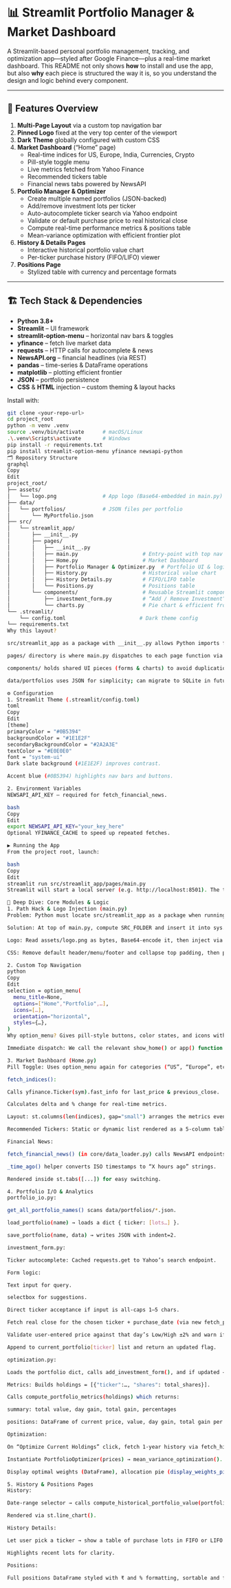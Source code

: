 # 📊 Streamlit Portfolio Manager & Market Dashboard

A Streamlit-based personal portfolio management, tracking, and optimization app—styled after Google Finance—plus a real-time market dashboard. This README not only shows **how** to install and use the app, but also **why** each piece is structured the way it is, so you understand the design and logic behind every component.

---

## 🌟 Features Overview

1. **Multi-Page Layout** via a custom top navigation bar  
2. **Pinned Logo** fixed at the very top center of the viewport  
3. **Dark Theme** globally configured with custom CSS  
4. **Market Dashboard** (“Home” page)  
   - Real-time indices for US, Europe, India, Currencies, Crypto  
   - Pill-style toggle menu  
   - Live metrics fetched from Yahoo Finance  
   - Recommended tickers table  
   - Financial news tabs powered by NewsAPI  
5. **Portfolio Manager & Optimizer**  
   - Create multiple named portfolios (JSON-backed)  
   - Add/remove investment lots per ticker  
   - Auto-autocomplete ticker search via Yahoo endpoint  
   - Validate or default purchase price to real historical close  
   - Compute real-time performance metrics & positions table  
   - Mean-variance optimization with efficient frontier plot  
6. **History & Details Pages**  
   - Interactive historical portfolio value chart  
   - Per-ticker purchase history (FIFO/LIFO) viewer  
7. **Positions Page**  
   - Stylized table with currency and percentage formats  

---

## 🏗️ Tech Stack & Dependencies

- **Python 3.8+**  
- **Streamlit** – UI framework  
- **streamlit-option-menu** – horizontal nav bars & toggles  
- **yfinance** – fetch live market data  
- **requests** – HTTP calls for autocomplete & news  
- **NewsAPI.org** – financial headlines (via REST)  
- **pandas** – time-series & DataFrame operations  
- **matplotlib** – plotting efficient frontier  
- **JSON** – portfolio persistence  
- **CSS** & **HTML** injection – custom theming & layout hacks  

Install with:

```bash
git clone <your-repo-url>
cd project_root
python -m venv .venv
source .venv/bin/activate      # macOS/Linux
.\.venv\Scripts\activate       # Windows
pip install -r requirements.txt
pip install streamlit-option-menu yfinance newsapi-python
🗂️ Repository Structure
graphql
Copy
Edit
project_root/
├── assets/
│   └── logo.png               # App logo (Base64-embedded in main.py)
├── data/
│   └── portfolios/            # JSON files per portfolio
│       └── MyPortfolio.json
├── src/
│   └── streamlit_app/
│       ├── __init__.py
│       ├── pages/
│       │   ├── __init__.py
│       │   ├── main.py                     # Entry-point with top nav + logo
│       │   ├── Home.py                     # Market Dashboard
│       │   ├── Portfolio Manager & Optimizer.py  # Portfolio UI & logic
│       │   ├── History.py                  # Historical value chart
│       │   ├── History Details.py          # FIFO/LIFO table
│       │   └── Positions.py                # Positions table
│       └── components/                     # Reusable Streamlit components
│           ├── investment_form.py          # “Add / Remove Investment” UI
│           └── charts.py                   # Pie chart & efficient frontier
└── .streamlit/
    └── config.toml                        # Dark theme config
└── requirements.txt
Why this layout?

src/streamlit_app as a package with __init__.py allows Python imports from any page or component.

pages/ directory is where main.py dispatches to each page function via streamlit-option-menu.

components/ holds shared UI pieces (forms & charts) to avoid duplication.

data/portfolios uses JSON for simplicity; can migrate to SQLite in future.

⚙️ Configuration
1. Streamlit Theme (.streamlit/config.toml)
toml
Copy
Edit
[theme]
primaryColor = "#0B5394"
backgroundColor = "#1E1E2F"
secondaryBackgroundColor = "#2A2A3E"
textColor = "#E0E0E0"
font = "system-ui"
Dark slate background (#1E1E2F) improves contrast.

Accent blue (#0B5394) highlights nav bars and buttons.

2. Environment Variables
NEWSAPI_API_KEY – required for fetch_financial_news.

bash
Copy
Edit
export NEWSAPI_API_KEY="your_key_here"
Optional YFINANCE_CACHE to speed up repeated fetches.

▶️ Running the App
From the project root, launch:

bash
Copy
Edit
streamlit run src/streamlit_app/pages/main.py
Streamlit will start a local server (e.g. http://localhost:8501). The top navigation bar (Home, Portfolio, History, …) appears immediately under your pinned logo, and content loads without delay spinners.

🔎 Deep Dive: Core Modules & Logic
1. Path Hack & Logo Injection (main.py)
Problem: Python must locate src/streamlit_app as a package when running from pages/.

Solution: At top of main.py, compute SRC_FOLDER and insert it into sys.path.

Logo: Read assets/logo.png as bytes, Base64-encode it, then inject via components.v1.html so it lives outside of Streamlit’s scrollable .block-container.

CSS: Remove default header/menu/footer and collapse top padding, then push all content down by 120px so the logo never overlaps.

2. Custom Top Navigation
python
Copy
Edit
selection = option_menu(
  menu_title=None,
  options=["Home","Portfolio",…],
  icons=[…],
  orientation="horizontal",
  styles={…},
)
Why option_menu? Gives pill-style buttons, color states, and icons without manual HTML.

Immediate dispatch: We call the relevant show_home() or app() function as soon as selection changes.

3. Market Dashboard (Home.py)
Pill Toggle: Uses option_menu again for categories (“US”, “Europe”, etc.).

fetch_indices():

Calls yfinance.Ticker(sym).fast_info for last_price & previous_close.

Calculates delta and % change for real-time metrics.

Layout: st.columns(len(indices), gap="small") arranges the metrics evenly.

Recommended Tickers: Static or dynamic list rendered as a 5-column table with “➕” buttons.

Financial News:

fetch_financial_news() (in core/data_loader.py) calls NewsAPI endpoints for global/local/world markets.

_time_ago() helper converts ISO timestamps to “X hours ago” strings.

Rendered inside st.tabs([...]) for easy switching.

4. Portfolio I/O & Analytics
portfolio_io.py:

get_all_portfolio_names() scans data/portfolios/*.json.

load_portfolio(name) → loads a dict { ticker: [lots…] }.

save_portfolio(name, data) → writes JSON with indent=2.

investment_form.py:

Ticker autocomplete: Cached requests.get to Yahoo’s search endpoint.

Form logic:

Text input for query.

selectbox for suggestions.

Direct ticker acceptance if input is all-caps 1–5 chars.

Fetch real close for the chosen ticker + purchase_date (via new fetch_price_on_date in data_loader.py) to default the price field.

Validate user-entered price against that day’s Low/High ±2% and warn if unrealistic.

Append to current_portfolio[ticker] list and return an updated flag.

optimization.py:

Loads the portfolio dict, calls add_investment_form(), and if updated → save_portfolio() and st.experimental_rerun() so the UI refreshes with new data.

Metrics: Builds holdings = [{"ticker":…, "shares": total_shares}].

Calls compute_portfolio_metrics(holdings) which returns:

summary: total value, day gain, total gain, percentages

positions: DataFrame of current price, value, day gain, total gain per ticker

Optimization:

On “Optimize Current Holdings” click, fetch 1-year history via fetch_historical_data().

Instantiate PortfolioOptimizer(prices) → mean_variance_optimization().

Display optimal weights (DataFrame), allocation pie (display_weights_pie()), and efficient frontier (plot_efficient_frontier()).

5. History & Positions Pages
History:

Date‐range selector → calls compute_historical_portfolio_value(portfolio, start, end) to get a time series.

Rendered via st.line_chart().

History Details:

Let user pick a ticker → show a table of purchase lots in FIFO or LIFO order.

Highlights recent lots for clarity.

Positions:

Full positions DataFrame styled with ₹ and % formatting, sortable and filterable
